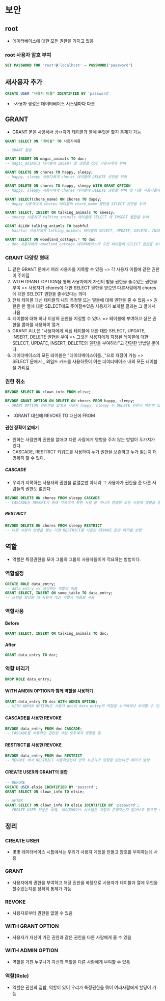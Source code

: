 # 보안

## root

- 데이터베이스에 대한 모든 권한을 가지고 있음

### root 사용자 암호 부여

```sql
SET PASSWORD FOR 'root'@'localhost' = PASSWORD('password')
```

## 새사용자 추가

```sql
CREATE USER "사용자 이름" IDENTIFIED BY 'password'
```

- ::사용자 생성은 데이터베이스 시스템마다 다름

## GRANT

- GRANT 문을 사용해서 상ㅇ자가 테이블과 열에 무엇을 할지 통제가 가능

```sql
GRANT SELECT ON "테이블" TO 사용자이름

-- GRANT 활용

GRANT INSERT ON magic_animals TO doc;
-- magic_animals 테이블에 INSERT 할 권한을 doc 사용자에게 부여

GRANT DELETE ON chores TO happy, sleepy;
-- happy, sleepy 사용자에게 chores 테이블에 DELETE 권한을 부여

GRANT DELETE ON chores TO happy, sleepy WITH GRANT OPTION
-- happy, sleepy 사용자에게 chores 테이블에 DELETE 권한을 부여 및 다른 사용자들에게 같은 권한을 줄 권한을 부여

GRANT SELECT(chore_name) ON chores TO dopey;
-- dopey 사용자아게 chores 테이블의 chore_name 열만을 SELECT 권한을 부여

GRANT SELECT, INSERT ON talking_animals TO sneezy;
-- sneezy 서용자가 talking_animals 테이블에 SELECT 와 INSERT 궘한을 부여

GRANT ALLOW talking_aniamls TO bashful
-- bashful 사용자에게 talking_animals 테이블에 SELECT, UPDATE, DELETE, INSERT 권한을 부여

GRANT SELECT ON woodland_cottage.* TO doc
-- doc 사용자에게 woodland_cottage 데이터베이스의 모든 테이블에 SELECT 권한을 부여
```

### GRANT 다양항 형태

1. 같은 GRANT 문에서 여러 사용자를 지목할 수 있음 => 각 사용자 이름에 같은 권한이 주어짐
2. WITH GRANT OPTION을 통해 사용자에게 자신이 받을 권한을 줄수있는 권한을 부여 => 사용자가 chores에 대한 SELECT 권한을 받으면 다른사람에게 chores에 대한 SELECT 권한을 줄수있다는 의미
3. 전체 테이블 대신 테이블의 내의 특정열 또는 열들에 대해 권한을 줄 수 있음 => 권한은 한 열에 대한 SELECT에도 주어질수있음 사용자가 보게될 결과는 그 열에서 나옴
4. 테이블에 대해 하나 이상의 권한을 지정할 수 있다. => 테이블에 부여하고 싶은 권한을 콤마를 사용하여 열거
5. GRANT ALL은 "사용자에게 직접 테이블에 대한 대한 SELECT, UPDATE, INSERT, DELETE 권한을 부여 => 그것은 사용자에게 지정된 테이블에 대한 SELECT, UPDATE, INSERT, DELETE의 권한을 부여하라"고 간단한 방법일 뿐이다.
6. 데이터베이스의 모든 테이블은 "데이터베이스이름._"으로 지정이 가능 => SELECT 문에서 _ 와일드 카드를 사용하듯이 이는 데이터베이스 내의 모든 테이블을 가리킴

### 권한 취소

```sql
REVOKE SELECT ON clown_info FROM elise;

REVOKE GRANT OPTION ON DELETE ON chores FROM happy, sleepy;
-- GRANT OPTION 권한만을 없애고 사용자 happy, sleepy 는 DELETE 권한이 여전히 있지만 다른 사람에게는 그 권한을 줄 수 없음
```

- ::GRANT 대신에 REVOKE TO 대신에 FROM

#### 권한 정확이 없애기

- 원하는 사람만의 권한을 없애고 다른 사람에게 영향을 주지 않는 방법이 두가지가 있다.
- CASCADE, RESTRICT 키워드를 사용하여 누가 권한을 보존하고 누가 읽는지 더 명확히 할 수 있다.

##### CASCADE

- 우리가 지목하는 사용자의 권한을 없앨뿐만 아니라 그 사용자가 권한을 준 다른 사람들의 권한도 없앤다

```sql
REVOKE DELETE ON chores FROM sleepy CASCADE
-- CASCADE눈 REVOKE가 원래 지목하지 못한 사람 뿐 아니라 연결된 모든 사람에 영향을 준다는 의미
```

##### RESTRICT

```sql
REVOKE DELETE ON chores FROM sleepy RESTRICT
-- 다른 사람이 영향을 받는 다면 RESTRICT를 사용한 REVOKE 문은 에러를 반환
```

## 역할

- 역할은 특정권한을 모아 그룹의 그룹의 사용자들이게 적요하는 방법이다.

### 역할설정

```sql
CREATE ROLE data_entry;
-- data_entry => 생성하는 역할의 이름
GRANT SELECT, INSERT ON some_table TO data_entry;
-- 권한을 할당할 때 사용자 대신 역할의 이름을 사용
```

### 역할사용

#### Before

```sql
GRANT SELECT, INSERT ON talking_animals TO doc;
```

#### After

```sql
GRANT data_entry TO doc;
```

### 역할 버리기

```sql
DROP ROLE data_entry;
```

#### WITH AMDIN OPTION과 함께 역할을 사용하기

```sql
GRANT data_entry TO doc WITH ADMIN OPTION;
-- WITH ADMIN OPTION은 사용자 doc이 data_entry의 역할을 누구에게나 부여할 수 있게 한다.
```

#### CASCADE를 사용한 REVOKE

```sql
REVOKE data_entry FROM doc CASCADE;
-- CASCADE를 사용하면 관련된 사람 모두에게 영향을 줌
```

#### RESTRICT를 사용한 REVOKE

```sql
REVOKE data_entry FROM doc RESTRICT
-- REVOKE 에서 RESTRICT 사용하였는데 만약 누군가가 영향을 받는다면 에러가 발생
```

#### CREATE USER와 GRANT의 결합

```sql
-- BEFORE
CREATE USER elsie IDENTIFIED BY 'passord';
GRANT SELECT ON clown_info TO elsie;

-- AFTER
GRANT SELECT ON clown_info TO elsie IDENTIFIED BY 'password';
-- CREATE USER 부분은 삭제, 데이터베이스 시스템은 계정이 존해자는지 알아보고 없으면 생성한다.
```

## 정리

### CREATE USER

- 몇몇 데이터베이스 시틈에서는 우리가 사용자 계정을 만들고 암호를 부여하는데 사용

### GRANT

- 사용자에게 권한을 부여하고 해당 권한을 바탕으로 사용자가 테이블과 열에 무엇을 할수있는지를 정확히 통제가 가능

### REVOKE

- 사용자로부터 권한을 없앨 수 있음

### WITH GRANT OPTION

- 사용자가 자신이 가진 권한과 같은 권한을 다른 사람에게 줄 수 있음

### WITH ADMIN OPTION

- 역할을 가진 누구나가 자신의 역할을 다른 사람에게 부여할 수 있음

### 역할(Role)

- 역할은 권한의 집합, 역할이 있어 우리가 특정권한을 묶어 여러사람에게 할딩이 가능

